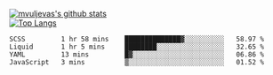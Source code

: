 [![mvuljevas's github stats](https://github-readme-stats.vercel.app/api?username=mvuljevas&show_icons=true&theme=dracula)](https://www.mvuljevas.com)
<br>
[![Top Langs](https://github-readme-stats.vercel.app/api/top-langs/?username=mvuljevas&theme=dracula)](https://www.mvuljevas.com)

<!--START_SECTION:waka-->
```text
SCSS         1 hr 58 mins    ██████████████▓░░░░░░░░░░   58.97 % 
Liquid       1 hr 5 mins     ████████░░░░░░░░░░░░░░░░░   32.65 % 
YAML         13 mins         █▓░░░░░░░░░░░░░░░░░░░░░░░   06.86 % 
JavaScript   3 mins          ▒░░░░░░░░░░░░░░░░░░░░░░░░   01.52 % 
```
<!--END_SECTION:waka-->
